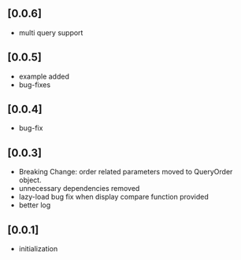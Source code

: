 ## [0.0.6]

* multi query support

## [0.0.5]

* example added
* bug-fixes

## [0.0.4]

* bug-fix

## [0.0.3]

* Breaking Change: order related parameters moved to QueryOrder object.
* unnecessary dependencies removed
* lazy-load bug fix when display compare function provided
* better log

## [0.0.1]

* initialization
